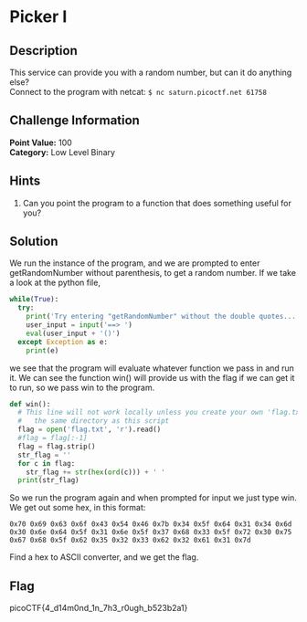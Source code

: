 # Picker I

## Description
This service can provide you with a random number, but can it do anything else?  
Connect to the program with netcat:
```$ nc saturn.picoctf.net 61758```

## Challenge Information
**Point Value:** 100  
**Category:** Low Level Binary

## Hints
1. Can you point the program to a function that does something useful for you?

## Solution
We run the instance of the program, and we are prompted to enter getRandomNumber without parenthesis, to get a random number. If we take a look at the python file,
```python
while(True):
  try:
    print('Try entering "getRandomNumber" without the double quotes...')
    user_input = input('==> ')
    eval(user_input + '()')
  except Exception as e:
    print(e)
``` 
we see that the program will evaluate whatever function we pass in and run it. We can see the function win() will provide us with the flag if we can get it to run, so we pass win to the program.
```python
def win():
  # This line will not work locally unless you create your own 'flag.txt' in
  #   the same directory as this script
  flag = open('flag.txt', 'r').read()
  #flag = flag[:-1]
  flag = flag.strip()
  str_flag = ''
  for c in flag:
    str_flag += str(hex(ord(c))) + ' '
  print(str_flag)
```
So we run the program again and when prompted for input we just type win. We get out some hex, in this format:
```
0x70 0x69 0x63 0x6f 0x43 0x54 0x46 0x7b 0x34 0x5f 0x64 0x31 0x34 0x6d 0x30 0x6e 0x64 0x5f 0x31 0x6e 0x5f 0x37 0x68 0x33 0x5f 0x72 0x30 0x75 0x67 0x68 0x5f 0x62 0x35 0x32 0x33 0x62 0x32 0x61 0x31 0x7d
```
Find a hex to ASCII converter, and we get the flag.

## Flag
picoCTF{4_d14m0nd_1n_7h3_r0ugh_b523b2a1}